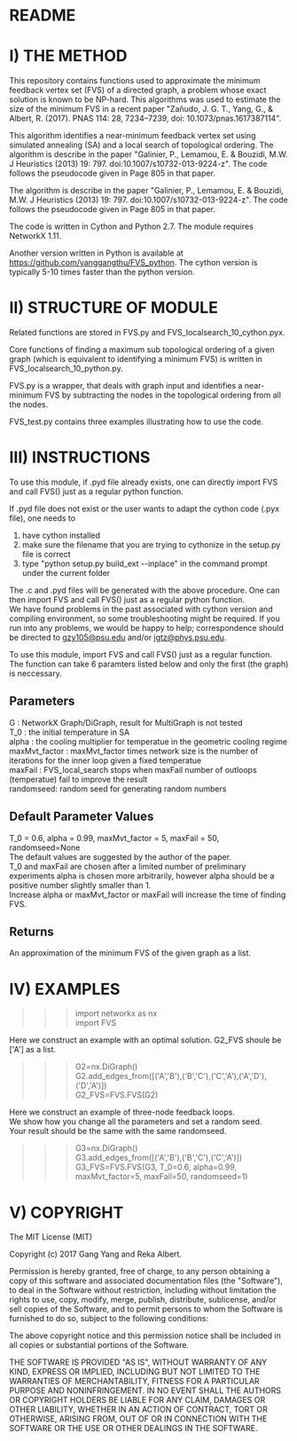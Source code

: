 # README

# I)	THE METHOD
This repository contains functions used to approximate the minimum feedback vertex set (FVS) of a directed graph, a problem whose exact solution is known to be NP-hard. This algorithms was used to estimate the size of the minimum FVS in a recent paper "Zañudo, J. G. T., Yang, G., & Albert, R. (2017). PNAS 114: 28, 7234–7239, doi: 10.1073/pnas.1617387114".

This algorithm identifies a near-minimum feedback vertex set using simulated annealing (SA) and a local search of topological ordering. The algorithm is describe in the paper "Galinier, P., Lemamou, E. & Bouzidi, M.W. J Heuristics (2013) 19: 797. doi:10.1007/s10732-013-9224-z". The code follows the pseudocode given in Page 805 in that paper.

The algorithm is describe in the paper "Galinier, P., Lemamou, E. & Bouzidi, M.W. J Heuristics (2013) 19: 797. doi:10.1007/s10732-013-9224-z". The code follows the pseudocode given in Page 805 in that paper.

The code is written in Cython and Python 2.7. The module requires NetworkX 1.11.

Another version written in Python is available at https://github.com/yanggangthu/FVS_python. The cython version is typically 5-10 times faster than the python version.


# II) STRUCTURE OF MODULE
Related functions are stored in FVS.py and FVS_localsearch_10_cython.pyx. 

Core functions of finding a maximum sub topological ordering of a given graph (which is equivalent to identifying a minimum FVS) is written in FVS_localsearch_10_python.py.

FVS.py is a wrapper, that deals with graph input and identifies a near-minimum FVS by subtracting the nodes in the topological ordering from all the nodes.

FVS_test.py contains three examples illustrating how to use the code.

# III)	INSTRUCTIONS  

To use this module, if .pyd file already exists, one can directly import FVS and call FVS() just as a regular python function.  

If .pyd file does not exist or the user wants to adapt the cython code (.pyx file), one needs to   
1. have cython installed
2. make sure the filename that you are trying to cythonize in the setup.py file is correct   
3. type "python setup.py build_ext --inplace" in the command prompt under the current folder   

The .c and .pyd files will be generated with the above procedure. One can then import FVS and call FVS() just as a regular python function.   
We have found problems in the past associated with cython version and compiling environment, so some troubleshooting might be required. If you run into any problems, we would be happy to help; correspondence should be directed to gzy105@psu.edu and/or jgtz@phys.psu.edu.

To use this module, import FVS and call FVS() just as a regular function.  
The function can take 6 paramters listed below and only the first (the graph) is neccessary.  

Parameters
----------
G : NetworkX Graph/DiGraph, result for MultiGraph is not tested  
T_0 : the initial temperature in SA  
alpha : the cooling multiplier for temperatue in the geometric cooling regime  
maxMvt_factor : maxMvt_factor times network size is the number of iterations for the inner loop given a fixed temperatue  
maxFail : FVS_local_search stops when maxFail number of outloops (temperatue) fail to improve the result  
randomseed: random seed for generating random numbers  

Default Parameter Values  
-----------------------
T_0 = 0.6, alpha = 0.99, maxMvt_factor = 5, maxFail = 50, randomseed=None  
The default values are suggested by the author of the paper.  
T_0 and maxFail are chosen after a limited number of preliminary experiments
alpha is chosen more arbitrarily, however alpha should be a positive number slightly smaller than 1.  
Increase alpha or maxMvt_factor or maxFail will increase the time of finding FVS.

Returns
-------
An approximation of the minimum FVS of the given graph as a list.

# IV) EXAMPLES
>>>import networkx as nx  
>>>import FVS  

Here we construct an example with an optimal solution. G2_FVS shoule be ['A'] as a list.  
>>>G2=nx.DiGraph()  
>>>G2.add_edges_from([('A','B'),('B','C'),('C','A'),('A','D'),('D','A')])  
>>>G2_FVS=FVS.FVS(G2)  

Here we construct an example of three-node feedback loops.   
We show how you change all the parameters and set a random seed.  
Your result should be the same with the same randomseed.  
>>>G3=nx.DiGraph()  
>>>G3.add_edges_from([('A','B'),('B','C'),('C','A')])   
>>>G3_FVS=FVS.FVS(G3, T_0=0.6, alpha=0.99, maxMvt_factor=5, maxFail=50, randomseed=1)  



# V)	COPYRIGHT


The MIT License (MIT)

Copyright (c) 2017 Gang Yang and Reka Albert.

Permission is hereby granted, free of charge, to any person obtaining a copy of this software and associated documentation files (the "Software"), to deal in the Software without restriction, including without limitation the rights to use, copy, modify, merge, publish, distribute, sublicense, and/or sell copies of the Software, and to permit persons to whom the Software is furnished to do so, subject to the following conditions:

The above copyright notice and this permission notice shall be included in all copies or substantial portions of the Software.

THE SOFTWARE IS PROVIDED "AS IS", WITHOUT WARRANTY OF ANY KIND, EXPRESS OR IMPLIED, INCLUDING BUT NOT LIMITED TO THE WARRANTIES OF MERCHANTABILITY, FITNESS FOR A PARTICULAR PURPOSE AND NONINFRINGEMENT. IN NO EVENT SHALL THE AUTHORS OR COPYRIGHT HOLDERS BE LIABLE FOR ANY CLAIM, DAMAGES OR OTHER LIABILITY, WHETHER IN AN ACTION OF CONTRACT, TORT OR OTHERWISE, ARISING FROM, OUT OF OR IN CONNECTION WITH THE SOFTWARE OR THE USE OR OTHER DEALINGS IN THE SOFTWARE.
